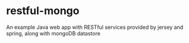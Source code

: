 restful-mongo
=============

An example Java web app with RESTful services provided by jersey and spring, along with mongoDB datastore